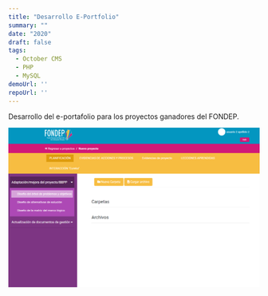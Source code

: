 ```yaml
---
title: "Desarrollo E-Portfolio"
summary: ""
date: "2020"
draft: false
tags:
  - October CMS
  - PHP
  - MySQL
demoUrl: ''
repoUrl: ''
---
```


Desarrollo del e-portafolio para los proyectos ganadores del FONDEP.

![FONDEP](../../../../public/proyectos/portfolio.png)